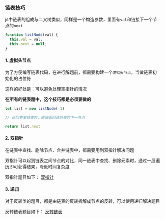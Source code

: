 ### 链表技巧

js中链表的组成与二叉树类似，同样是一个构造参数，里面有`val`和链接下一个节点的`next`
```javascript
function listNode(val) {
  this.val = val;
  this.next = null;
}
```


#### 1. 虚拟头节点
为了方便编写链表代码，在进行解题前，都需要构建一个`虚拟头节点`，当做链表初始化的占位符

这样的好处是：可以避免处理空指针的情况

**在所有的链表题中，这个技巧都是必须要做的**

```javascript
let list = new listNode(-1)

// 返回答案链表时，直接返回该链表的下一节点

return list.next
```

#### 2. 双指针

在链表中查找、删除节点、合并链表中，都需要用到双指针解决问题

双指针可以起到链表之间节点的对比，同一链表中查找、删除元素时，通过一层遍历即可获得结果，降低时间复杂度

双指针题目如下：
[双指针](./双指针.md)

#### 3. 递归
对于反转类的题目，都是由链表的反转拆解成节点的反转，可以使用递归解决题目

反转链表题目如下：
[反转链表](./反转链表.md)